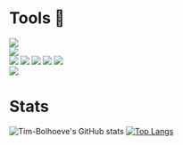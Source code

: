 # Tools 🔨
![](https://img.shields.io/badge/OS-Windows-informational?style=flat&logo=.NET&logoColor=white&color=0078D6)
<br>
![](https://img.shields.io/badge/Framework-Django-informational?style=flat&logo=<LOGO_NAME>&logoColor=white&color=092E20)
<br>
![](https://img.shields.io/badge/Language-Python-informational?style=flat&logo=<LOGO_NAME>&logoColor=white&color=3776AB)
![](https://img.shields.io/badge/Language-Javascript-informational?style=flat&logo=<LOGO_NAME>&logoColor=white&color=F7DF1E)
![](https://img.shields.io/badge/Language-HTML-informational?style=flat&logo=<LOGO_NAME>&logoColor=white&color=E34F26)
![](https://img.shields.io/badge/Language-CSS/Bootstrap-informational?style=flat&logo=<LOGO_NAME>&logoColor=white&color=7952B3)
![](https://img.shields.io/badge/Language-Batch-informational?style=flat&logo=<LOGO_NAME>&logoColor=white&color=FF0000)
<br>
![](https://img.shields.io/badge/Deployment-Heroku-informational?style=flat&logo=<LOGO_NAME>&logoColor=white&color=430098)


# Stats
![Tim-Bolhoeve's GitHub stats](https://github-readme-stats.vercel.app/api?username=Tim-Bolhoeve&show_icons=true&theme=radical)
[![Top Langs](https://github-readme-stats.vercel.app/api/top-langs/?username=TimBolhoeve-DBG&layout=compact&theme=radical)](https://github.com/TimBolhoeve-DBG/bestelapp)

